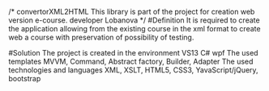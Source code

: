 /* convertorXML2HTML
 This library is part of the project for creation web version 
 e-course. 
 developer Lobanova 
*/
#Definition
It is required to create the application allowing from the existing course in the xml format to create web a course with preservation of possibility of testing.

#Solution
The project is created in the environment VS13 C# wpf
The used templates MVVM, Command, Abstract factory, Builder, Adapter
The used technologies and languages XML, XSLT, HTML5, CSS3, YavaScript/jQuery, bootstrap


